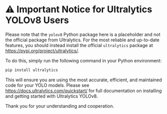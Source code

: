 # :warning: Important Notice for Ultralytics YOLOv8 Users

Please note that the `yolov8` Python package here is a placeholder and not the official package from Ultralytics. For the most reliable and up-to-date features, you should instead install the official `ultralytics` package at https://pypi.org/project/ultralytics/.

To do this, simply run the following command in your Python environment:

```bash
pip install ultralytics
```

This will ensure you are using the most accurate, efficient, and maintained code for your YOLO models. Please see https://docs.ultralytics.com/quickstart/ for full documentation on installing and getting started with Ultralytics YOLOv8. 

Thank you for your understanding and cooperation. 
